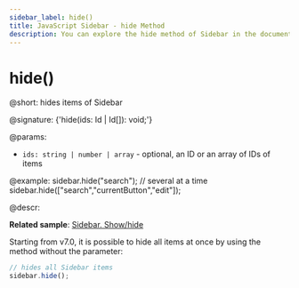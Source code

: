 ```yaml
---
sidebar_label: hide()
title: JavaScript Sidebar - hide Method 
description: You can explore the hide method of Sidebar in the documentation of the DHTMLX JavaScript UI library. Browse developer guides and API reference, try out code examples and live demos, and download a free 30-day evaluation version of DHTMLX Suite 7.
---
```


# hide()

@short: hides items of Sidebar

@signature: {'hide(ids: Id | Id[]): void;'}

@params:
- `ids: string | number | array` - optional, an ID or an array of IDs of items

@example:
sidebar.hide("search");
// several at a time
sidebar.hide(["search","currentButton","edit"]);

@descr:

**Related sample**: [Sidebar. Show/hide](https://snippet.dhtmlx.com/5hsowdoy)

Starting from v7.0, it is possible to hide all items at once by using the method without the parameter:

~~~js
// hides all Sidebar items
sidebar.hide();
~~~

[comment]: # (@related: sidebar/work_with_sidebar.md#hiding-and-showing-controls)
